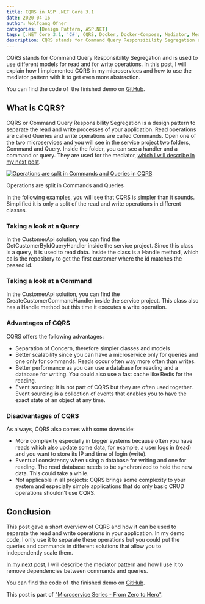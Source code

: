 ```yaml
---
title: CQRS in ASP .NET Core 3.1
date: 2020-04-16
author: Wolfgang Ofner
categories: [Design Pattern, ASP.NET]  
tags: [.NET Core 3.1, 'C#', CQRS, Docker, Docker-Compose, Mediator, MediatR, Microservice, RabbitMQ, Swagger]
description: CQRS stands for Command Query Responsibility Segregation and is used to use different models for read and for write operations.
---
```

CQRS stands for Command Query Responsibility Segregation and is used to use different models for read and for write operations. In this post, I will explain how I implemented CQRS in my microservices and how to use the mediator pattern with it to get even more abstraction.

You can find the code of  the finished demo on <a href="https://github.com/WolfgangOfner/MicroserviceDemo" target="_blank" rel="noopener noreferrer">GitHub</a>.

## What is CQRS?

CQRS or Command Query Responsibility Segregation is a design pattern to separate the read and write processes of your application. Read operations are called Queries and write operations are called Commands. Open one of the two microservices and you will see in the service project two folders, Command and Query. Inside the folder, you can see a handler and a command or query. They are used for the mediator, <a href="/mediator-pattern-in-asp-net-core-3-1" target="_blank" rel="noopener noreferrer">which I will describe in my next post</a>.

<div class="col-12 col-sm-10 aligncenter">
  <a href="/assets/img/posts/2020/04/Operations-are-split-in-Commands-and-Queries.jpg"><img loading="lazy" src="/assets/img/posts/2020/04/Operations-are-split-in-Commands-and-Queries.jpg" alt="Operations are split in Commands and Queries in CQRS" /></a>
  
  <p>
    Operations are split in Commands and Queries
  </p>
</div>

In the following examples, you will see that CQRS is simpler than it sounds. Simplified it is only a split of the read and write operations in different classes.

### Taking a look at a Query

In the CustomerApi solution, you can find the GetCustomerByIdQueryHandler inside the service project. Since this class is a query, it is used to read data. Inside the class is a Handle method, which calls the repository to get the first customer where the id matches the passed id.

<script src="https://gist.github.com/WolfgangOfner/b6b961f3774cfdb4711ee43a247f2e32.js"></script>

### Taking a look at a Command

In the CustomerApi solution, you can find the CreateCustomerCommandHandler inside the service project. This class also has a Handle method but this time it executes a write operation.

<script src="https://gist.github.com/WolfgangOfner/009df6b39f3aa128cf9dabafd80f5466.js"></script>

### Advantages of CQRS

CQRS offers the following advantages:

  * Separation of Concern, therefore simpler classes and models
  * Better scalability since you can have a microservice only for queries and one only for commands. Reads occur often way more often than writes.
  * Better performance as you can use a database for reading and a database for writing. You could also use a fast cache like Redis for the reading.
  * Event sourcing: it is not part of CQRS but they are often used together. Event sourcing is a collection of events that enables you to have the exact state of an object at any time.

### Disadvantages of CQRS

As always, CQRS also comes with some downside:

  * More complexity especially in bigger systems because often you have reads which also update some data, for example, a user logs in (read) and you want to store its IP and time of login (write).
  * Eventual consistency when using a database for writing and one for reading. The read database needs to be synchronized to hold the new data. This could take a while.
  * Not applicable in all projects: CQRS brings some complexity to your system and especially simple applications that do only basic CRUD operations shouldn&#8217;t use CQRS.

## Conclusion

This post gave a short overview of CQRS and how it can be used to separate the read and write operations in your application. In my demo code, I only use it to separate these operations but you could put the queries and commands in different solutions that allow you to independently scale them. 

<a href="/mediator-pattern-in-asp-net-core-3-1" target="_blank" rel="noopener noreferrer">In my next post</a>, I will describe the mediator pattern and how I use it to remove dependencies between commands and queries.

You can find the code of  the finished demo on <a href="https://github.com/WolfgangOfner/MicroserviceDemo" target="_blank" rel="noopener noreferrer">GitHub</a>.

This post is part of ["Microservice Series - From Zero to Hero"](/microservice-series-from-zero-to-hero).